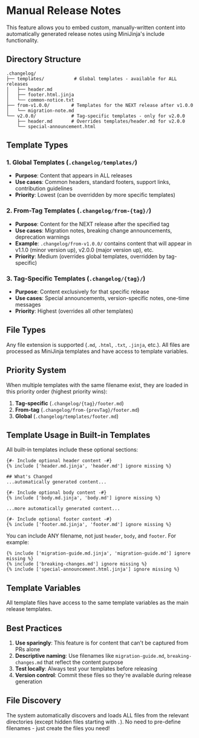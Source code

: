 # Manual Release Notes

This feature allows you to embed custom, manually-written content into automatically generated release notes using MiniJinja's include functionality.

## Directory Structure

```
.changelog/
├── templates/           # Global templates - available for ALL releases
│   ├── header.md
│   ├── footer.html.jinja
│   └── common-notice.txt
├── from-v1.0.0/        # Templates for the NEXT release after v1.0.0
│   └── migration-note.md
└── v2.0.0/             # Tag-specific templates - only for v2.0.0
    ├── header.md       # Overrides templates/header.md for v2.0.0
    └── special-announcement.html
```

## Template Types

### 1. Global Templates (`.changelog/templates/`)
- **Purpose**: Content that appears in ALL releases
- **Use cases**: Common headers, standard footers, support links, contribution guidelines
- **Priority**: Lowest (can be overridden by more specific templates)

### 2. From-Tag Templates (`.changelog/from-{tag}/`)
- **Purpose**: Content for the NEXT release after the specified tag
- **Use cases**: Migration notes, breaking change announcements, deprecation warnings
- **Example**: `.changelog/from-v1.0.0/` contains content that will appear in v1.1.0 (minor version up), v2.0.0 (major version up), etc.
- **Priority**: Medium (overrides global templates, overridden by tag-specific)

### 3. Tag-Specific Templates (`.changelog/{tag}/`)
- **Purpose**: Content exclusively for that specific release
- **Use cases**: Special announcements, version-specific notes, one-time messages
- **Priority**: Highest (overrides all other templates)

## File Types

Any file extension is supported (`.md`, `.html`, `.txt`, `.jinja`, etc.). All files are processed as MiniJinja templates and have access to template variables.

## Priority System

When multiple templates with the same filename exist, they are loaded in this priority order (highest priority wins):

1. **Tag-specific** (`.changelog/{tag}/footer.md`)
2. **From-tag** (`.changelog/from-{prevTag}/footer.md`)
3. **Global** (`.changelog/templates/footer.md`)

## Template Usage in Built-in Templates

All built-in templates include these optional sections:

```jinja
{#- Include optional header content -#}
{% include ['header.md.jinja', 'header.md'] ignore missing %}

## What's Changed
...automatically generated content...

{#- Include optional body content -#}
{% include ['body.md.jinja', 'body.md'] ignore missing %}

...more automatically generated content...

{#- Include optional footer content -#}
{% include ['footer.md.jinja', 'footer.md'] ignore missing %}
```

You can include ANY filename, not just `header`, `body`, and `footer`. For example:

```jinja
{% include ['migration-guide.md.jinja', 'migration-guide.md'] ignore missing %}
{% include ['breaking-changes.md'] ignore missing %}
{% include ['special-announcement.html.jinja'] ignore missing %}
```

## Template Variables

All template files have access to the same template variables as the main release templates.

## Best Practices

1. **Use sparingly**: This feature is for content that can't be captured from PRs alone
2. **Descriptive naming**: Use filenames like `migration-guide.md`, `breaking-changes.md` that reflect the content purpose
3. **Test locally**: Always test your templates before releasing
4. **Version control**: Commit these files so they're available during release generation

## File Discovery

The system automatically discovers and loads ALL files from the relevant directories (except hidden files starting with `.`). No need to pre-define filenames - just create the files you need!
